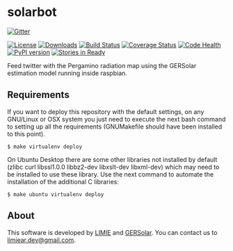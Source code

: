 solarbot
==========

[![Gitter](https://badges.gitter.im/Join%20Chat.svg)](https://gitter.im/limiear/solarbot?utm_source=badge&utm_medium=badge&utm_campaign=pr-badge&utm_content=badge)

[![License](https://img.shields.io/pypi/l/solarbot.svg)](https://raw.githubusercontent.com/limiear/solarbot/master/LICENSE) [![Downloads](https://img.shields.io/pypi/dm/solarbot.svg)](https://pypi.python.org/pypi/solarbot/) [![Build Status](https://travis-ci.org/limiear/solarbot.svg?branch=master)](https://travis-ci.org/limiear/solarbot) [![Coverage Status](https://coveralls.io/repos/limiear/solarbot/badge.png)](https://coveralls.io/r/limiear/solarbot) [![Code Health](https://landscape.io/github/limiear/solarbot/master/landscape.png)](https://landscape.io/github/limiear/solarbot/master) [![PyPI version](https://badge.fury.io/py/solarbot.svg)](http://badge.fury.io/py/solarbot)
[![Stories in Ready](https://badge.waffle.io/limiear/solarbot.png?label=ready&title=Ready)](https://waffle.io/limiear/solarbot)

Feed twitter with the Pergamino radiation map using the GERSolar estimation model running inside raspbian.

Requirements
------------

If you want to deploy this repository with the default settings, on any GNU/Linux or OSX system you just need to execute the next bash command to setting up all the requirements (GNUMakefile should have been installed to this point).

	$ make virtualenv deploy

On Ubuntu Desktop there are some other libraries not installed by default (zlibc curl libssl1.0.0 libbz2-dev libxslt-dev libxml-dev) which may need to be installed to use these library. Use the next command to automate the installation of the additional C libraries:

    $ make ubuntu virtualenv deploy


About
-----

This software is developed by [LIMIE](http://limiear.github.io/) and [GERSolar](http://www.gersol.unlu.edu.ar). You can contact us to <limiear.dev@gmail.com>.

